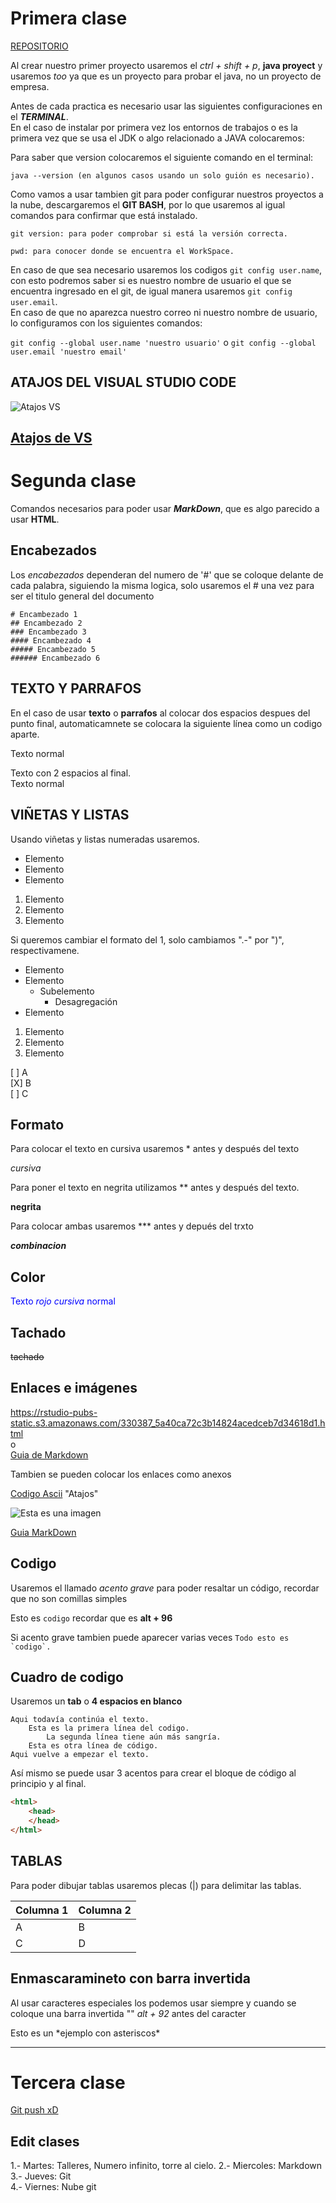 # **Primera clase**  

[REPOSITORIO](https://github.com/LuzuJ/Clases.git)

Al crear nuestro primer proyecto usaremos el *ctrl + shift + p*, **java proyect** y usaremos *too* ya que es un proyecto para probar el java, no un proyecto de empresa.  

Antes de cada practica es necesario usar las siguientes configuraciones en el ***TERMINAL***.  
En el caso de instalar por primera vez los entornos de trabajos o es la primera vez que se usa el JDK o algo relacionado a JAVA colocaremos: 

Para saber que version colocaremos el siguiente comando en el terminal:

    java --version (en algunos casos usando un solo guión es necesario).

Como vamos a usar tambien git para poder configurar nuestros proyectos a la nube, descargaremos el **GIT BASH**, por lo que usaremos al igual comandos para confirmar que está instalado.

    git version: para poder comprobar si está la versión correcta.

    pwd: para conocer donde se encuentra el WorkSpace.

En caso de que sea necesario usaremos los codigos `git config user.name`, con esto podremos saber si es nuestro nombre de usuario el que se encuentra ingresado en el git, de igual manera usaremos `git config user.email`.  
En caso de que no aparezca nuestro correo ni nuestro nombre de usuario, lo configuramos con los siguientes comandos:

`git config --global user.name 'nuestro usuario'` o `git config --global user.email 'nuestro email'`

## **ATAJOS DEL VISUAL STUDIO CODE**

![Atajos VS](https://learn.microsoft.com/es-es/visualstudio/ide/media/default-keyboard-shortcuts-in-visual-studio/visual-studio-keyboard-shortcut-cheatsheet.png?view=vs-2022)

[Atajos de VS](https://learn.microsoft.com/es-es/visualstudio/ide/default-keyboard-shortcuts-in-visual-studio?view=vs-2022)
---  
# **Segunda clase**

Comandos necesarios para poder usar ***MarkDown***, que es algo parecido a usar **HTML**.  

## **Encabezados**  

Los *encabezados* dependeran del numero de '#' que se coloque delante de cada palabra, siguiendo la misma logica, solo usaremos el # una vez para ser el titulo general del documento

`# Encambezado 1`  
`## Encambezado 2`  
`### Encambezado 3`  
`#### Encambezado 4`  
`##### Encambezado 5`  
`###### Encambezado 6`

## **TEXTO Y PARRAFOS**  

En el caso de usar **texto** o **parrafos** al colocar dos espacios despues del punto final, automaticamnete se colocara la siguiente línea como un codigo aparte.

Texto normal

Texto con 2 espacios al final.  
Texto normal

## **VIÑETAS Y LISTAS**

Usando viñetas y listas numeradas usaremos.

- Elemento
- Elemento
- Elemento

1. Elemento
2. Elemento
3. Elemento

Si queremos cambiar el formato del 1, solo cambiamos ".-" por ")", respectivamene.

* Elemento  
* Elemento  
     + Subelemento  
        - Desagregación  
* Elemento  

1) Elemento  
2) Elemento  
3) Elemento  

[ ] A  
[X] B  
[ ] C  
## **Formato**  

Para colocar el texto en cursiva usaremos * antes y después del texto 

*cursiva*

Para poner el texto en negrita utilizamos ** antes y después del texto.

**negrita**

Para colocar ambas usaremos *** antes y depués del trxto

***combinacion***

## **Color**

<span style="color:blue"> Texto *rojo cursiva* normal</span>  

## **Tachado**

~~tachado~~

## **Enlaces e imágenes**

<https://rstudio-pubs-static.s3.amazonaws.com/330387_5a40ca72c3b14824acedceb7d34618d1.html>   
o  
[Guia de Markdown](https://rstudio-pubs-static.s3.amazonaws.com/330387_5a40ca72c3b14824acedceb7d34618d1.html)

Tambien se pueden colocar los enlaces como anexos

[Codigo Ascii][1] "Atajos"

[1]: https://elcodigoascii.com.ar/  

![Esta es una imagen](https://images.axios.com/tM9vXTYpz0LL5zsba9VSchgjonQ=/2022/10/19/1666191760623.jpg)

[Guia MarkDown](https://www.ionos.es/digitalguide/paginas-web/desarrollo-web/tutorial-de-markdown/#:~:text=Al%20igual%20que%20los%20hiperv%C3%ADnculos,a%20la%20imagen%20entre%20par%C3%A9ntesis.)

## **Codigo**

Usaremos el llamado *acento grave* para poder resaltar un código, recordar que no son comillas simples

Esto es `codigo` recordar que es **alt + 96**

Si acento grave tambien puede aparecer varias veces ``Todo esto es `codigo`.``

## **Cuadro de codigo**

Usaremos un **tab** o **4 espacios en blanco**

    Aqui todavía continúa el texto.
        Esta es la primera línea del codigo.
            La segunda línea tiene aún más sangría.
        Esta es otra línea de código.
    Aqui vuelve a empezar el texto.

Así mismo se puede usar 3 acentos para crear el bloque de código al principio y al final.

```html
<html>
    <head>
    </head>
</html>
```

## **TABLAS**

Para poder dibujar tablas usaremos plecas (|) para delimitar las tablas.

|Columna 1|Columna 2|
|---------|---------|
|    A    |     B   |
|    C    |     D   |

## **Enmascaramineto con barra invertida**

Al usar caracteres especiales los podemos usar siempre y cuando se coloque una barra invertida "\" *alt + 92* antes del caracter

Esto es un \*ejemplo con asteriscos\*

---  
# **Tercera clase**

[Git push xD](https://es.stackoverflow.com/questions/518780/problema-con-git-push-fatal-no-configured-push-destination)

## Edit clases

1.- Martes: Talleres, Numero infinito, torre al cielo.
2.- Miercoles: Markdown  
3.- Jueves: Git  
4.- Viernes: Nube git
